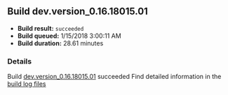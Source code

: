 ## Build dev.version_0.16.18015.01
- **Build result:** `succeeded`
- **Build queued:** 1/15/2018 3:00:11 AM
- **Build duration:** 28.61 minutes
### Details
Build [dev.version_0.16.18015.01](https://winappstudio.visualstudio.com/web/build.aspx?pcguid=a4ef43be-68ce-4195-a619-079b4d9834c2&builduri=vstfs%3a%2f%2f%2fBuild%2fBuild%2f24674) succeeded
Find detailed information in the [build log files](https://uwpctdiags.blob.core.windows.net/buildlogs/dev.version_0.16.18015.01_logs.zip)
